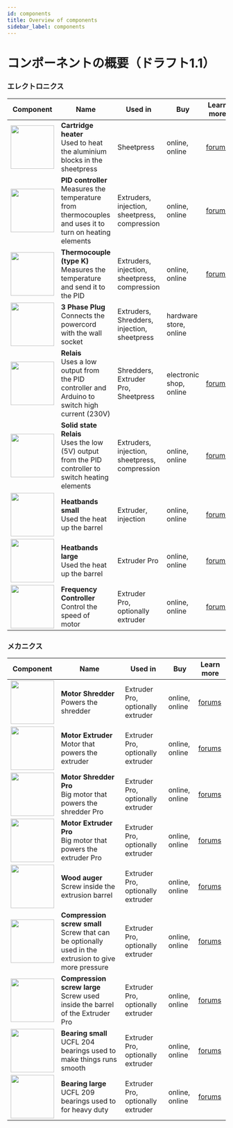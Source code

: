 ```yaml
--- 
id: components 
title: Overview of components 
sidebar_label: components 
--- 
```

<style> 
:root { 
  --highlight: #f29094; 
  --hover: #f29094; 
} 
</style> 
# コンポーネントの概要（ドラフト1.1） 
 ### エレクトロニクス 
|  Component    |  Name   | Used in  | Buy  | Learn more | 
|----------------|----------------|------------|--------|--------| 
| <img src="../assets/Build/components/cartridge-heater.png" width="100"/>   | __Cartridge heater__ <br> Used to heat the aluminium blocks in the sheetpress   | Sheetpress     | online, online  | [forums](https://davehakkens.nl/community/forums/topic/the-big-electronics-topic/)| 
| <img src="../assets/Build/components/pid-photo.png" width="100"/>   | __PID controller__ <br> Measures the temperature from thermocouples and uses it to turn on heating elements  | Extruders, injection, sheetpress, compression      | online, online   |[forums](https://davehakkens.nl/community/forums/topic/the-big-electronics-topic/)| 
| <img src="../assets/Build/components/thermocouple.png" width="100"/>  | __Thermocouple (type K)__ <br> Measures the temperature and send it to the PID    | Extruders, injection, sheetpress, compression       | online, online    |[forums](https://davehakkens.nl/community/forums/topic/the-big-electronics-topic/)| 
| <img src="../assets/Build/components/plug-32.png" width="100"/>  | __3 Phase Plug__ <br> Connects the powercord with the wall socket     | Extruders, Shredders, injection, sheetpress     | hardware store, online   || 
| <img src="../assets/Build/components/relais.png" width="100"/>  | __Relais__ <br> Uses a low output from the PID controller and Arduino to switch high current (230V)   | Shredders, Extruder Pro, Sheetpress      | electronic shop, online    |[forums](https://davehakkens.nl/community/forums/topic/the-big-electronics-topic/)| 
| <img src="../assets/Build/components/ssr.png" width="100"/>  | __Solid state Relais__ <br> Uses the low (5V) output from the PID controller to switch heating elements  | Extruders, injection, sheetpress, compression      | online, online    |[forums](https://davehakkens.nl/community/forums/topic/the-big-electronics-topic/)| 
| <img src="../assets/Build/components/band-heater-small.png" width="100"/>  | __Heatbands small__ <br> Used the heat up the barrel  | Extruder, injection  | online, online    |[forums](https://davehakkens.nl/community/forums/topic/the-big-electronics-topic/)| 
| <img src="../assets/Build/components/band-heater-large.png" width="100"/>  | __Heatbands large__ <br> Used the heat up the barrel  | Extruder Pro  | online, online    |[forums](https://davehakkens.nl/community/forums/topic/the-big-electronics-topic/)| 
| <img src="../assets/Build/components/frequency-controller.png" width="100"/>  | __Frequency Controller__ <br> Control the speed of motor  | Extruder Pro, optionally extruder  | online, online    |[forums](https://davehakkens.nl/community/forums/topic/the-big-electronics-topic/)| 
 ### メカニクス 
|  Component    |  Name   | Used in  | Buy  | Learn more | 
|----------------|----------------|------------|--------|--------| 
| <img src="../assets/Build/components/motor-shredder.png" width="100"/>  | __Motor Shredder__<br> Powers the shredder | Extruder Pro, optionally extruder  | online, online    |[forums](https://davehakkens.nl/community/forums/topic/the-big-electronics-topic/)| 
| <img src="../assets/Build/components/motor-extruder.png" width="100"/>  | __Motor Extruder__<br> Motor that powers the extruder  | Extruder Pro, optionally extruder  | online, online    |[forums](https://davehakkens.nl/community/forums/topic/the-big-electronics-topic/)| 
| <img src="../assets/Build/components/motor-shredder-pro.png" width="100"/>  | __Motor Shredder Pro__<br> Big motor that powers the shredder Pro | Extruder Pro, optionally extruder  | online, online    |[forums](https://davehakkens.nl/community/forums/topic/the-big-electronics-topic/)| 
| <img src="../assets/Build/components/motor-extruder-pro.png" width="100"/>  | __Motor Extruder Pro__<br> Big motor that powers the extruder Pro | Extruder Pro, optionally extruder  | online, online    |[forums](https://davehakkens.nl/community/forums/topic/the-big-electronics-topic/)| 
| <img src="../assets/Build/components/screw_auger.png" width="100"/>  | __Wood auger__<br> Screw inside the extrusion barrel | Extruder Pro, optionally extruder  | online, online    |[forums](https://davehakkens.nl/community/forums/topic/the-big-electronics-topic/)| 
| <img src="../assets/Build/components/screw.png" width="100"/>  | __Compression screw small__ <br> Screw that can be optionally used in the extrusion to give more pressure | Extruder Pro, optionally extruder  | online, online    |[forums](https://davehakkens.nl/community/forums/topic/the-big-electronics-topic/)| 
| <img src="../assets/Build/components/screw_pro.png" width="100"/>  | __Compression screw large__ <br> Screw used inside the barrel of the Extruder Pro | Extruder Pro, optionally extruder  | online, online    |[forums](https://davehakkens.nl/community/forums/topic/the-big-electronics-topic/)| 
| <img src="../assets/Build/components/bearing.png" width="100"/>  | __Bearing small__ <br> UCFL 204 bearings used to make things runs smooth | Extruder Pro, optionally extruder  | online, online    |[forums](https://davehakkens.nl/community/forums/topic/the-big-electronics-topic/)| 
| <img src="../assets/Build/components/bearing_pro.png" width="100"/>  | __Bearing large__ <br> UCFL 209 bearings used to for heavy duty| Extruder Pro, optionally extruder  | online, online    |[forums](https://davehakkens.nl/community/forums/topic/the-big-electronics-topic/)| 
